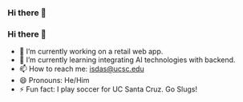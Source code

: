 ### Hi there 👋
### Hi there 👋
- 🔭 I’m currently working on a retail web app.
- 🌱 I’m currently learning integrating AI technologies with backend.
- 📫 How to reach me: isdas@ucsc.edu
- 😄 Pronouns: He/Him
- ⚡ Fun fact: I play soccer for UC Santa Cruz. Go Slugs!
<!--
**isba1/isba1** is a ✨ _special_ ✨ repository because its `README.md` (this file) appears on your GitHub profile.

Here are some ideas to get you started:

- 🔭 I’m currently working on ...
- 🌱 I’m currently learning ...
- 👯 I’m looking to collaborate on ...
- 🤔 I’m looking for help with ...
- 💬 Ask me about ...
- 📫 How to reach me: ...
- 😄 Pronouns: ...
- ⚡ Fun fact: ...
-->
